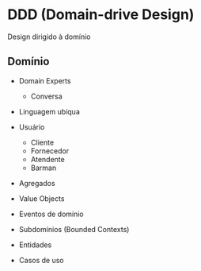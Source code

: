 # DDD (Domain-drive Design)

Design dirigido à domínio

## Domínio

- Domain Experts
  - Conversa
- Linguagem ubíqua

- Usuário

  - Cliente
  - Fornecedor
  - Atendente
  - Barman

- Agregados
- Value Objects
- Eventos de domínio
- Subdomínios (Bounded Contexts)
- Entidades
- Casos de uso
